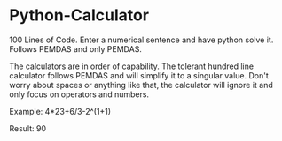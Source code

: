 # Python-Calculator
100 Lines of Code. Enter a numerical sentence and have python solve it. Follows PEMDAS and only PEMDAS. 

The calculators are in order of capability. The tolerant hundred line calculator follows PEMDAS and will simplify it to a singular value. 
Don't worry about spaces or anything like that, the calculator will ignore it and only focus on operators and numbers.

Example: 4*23+6/3-2^(1+1)

Result: 90
